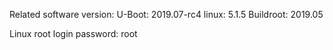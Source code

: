 Related software version:
  U-Boot:     2019.07-rc4
  linux:      5.1.5
  Buildroot:  2019.05

Linux root login password: root
